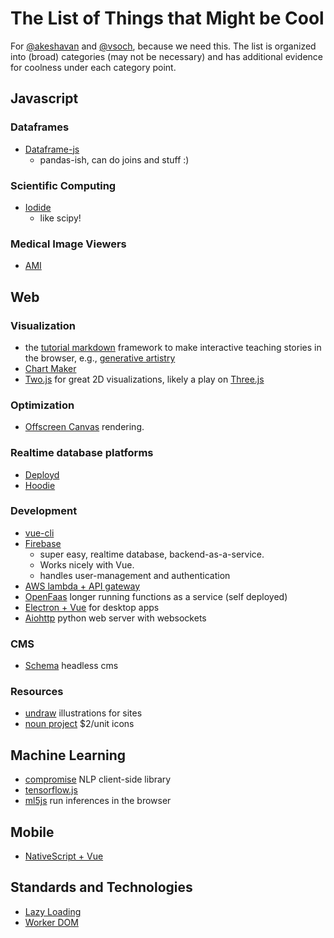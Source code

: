 # The List of Things that Might be Cool

For [@akeshavan](https://www.github.com/akeshavan) and [@vsoch](https://www.github.com/vsoch), because we need this. The list is organized into
(broad) categories (may not be necessary) and has additional evidence for coolness
under each category point.

## Javascript

### Dataframes

  - [Dataframe-js](https://gmousse.gitbooks.io/dataframe-js/#dataframe-js)
    - pandas-ish, can do joins and stuff :)

### Scientific Computing

  - [Iodide](https://github.com/iodide-project/iodide)
    - like scipy!

### Medical Image Viewers

 - [AMI](https://github.com/FNNDSC/ami)


## Web

### Visualization

 - the [tutorial markdown](https://github.com/tholman/tutorial-markdown) framework to make interactive teaching stories in the browser, e.g., [generative artistry](https://generativeartistry.com/)
 - [Chart Maker](http://chartmaker.visualisingdata.com/)
 - [Two.js](https://two.js.org/examples/) for great 2D visualizations, likely a play on [Three.js](https://threejs.org/)

### Optimization

 - [Offscreen Canvas](https://developers.google.com/web/updates/2018/08/offscreen-canvas) rendering.


### Realtime database platforms

 - [Deployd](http://docs.deployd.com/examples/)
 - [Hoodie](http://hood.ie/)

### Development

 - [vue-cli](https://cli.vuejs.org/guide/) 
 - [Firebase](https://console.firebase.google.com/u/0/) 
    - super easy, realtime database, backend-as-a-service. 
    - Works nicely with Vue. 
    - handles user-management and authentication 
 - [AWS lambda + API gateway](https://docs.aws.amazon.com/apigateway/latest/developerguide/getting-started-with-lambda-integration.html) 
 - [OpenFaas](https://github.com/openfaas/faas) longer running functions as a service (self deployed) 
 - [Electron + Vue](https://github.com/SimulatedGREG/electron-vue) for desktop apps
 - [Aiohttp](https://aiohttp.readthedocs.io/en/stable/) python web server with websockets

### CMS

 - [Schema](https://www.sanity.io/docs/content-studio/the-schema) headless cms

### Resources

 - [undraw](https://undraw.co/illustrations)  illustrations for sites
 - [noun project](https://thenounproject.com/)  $2/unit icons

## Machine Learning

 - [compromise](https://github.com/spencermountain/compromise) NLP client-side library
 - [tensorflow.js](https://js.tensorflow.org/)
 - [ml5js](https://ml5js.org/) run inferences in the browser

## Mobile 

 - [NativeScript + Vue](https://nativescript-vue.org/)  

## Standards and Technologies

 - [Lazy Loading](https://calibreapp.com/blog/2018-08-16-native-lazy-load/)
 - [Worker DOM](https://github.com/ampproject/worker-dom)
